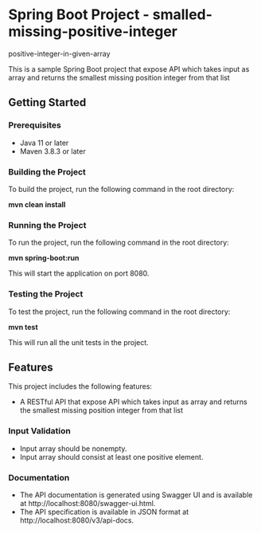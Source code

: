 # Spring Boot Project - smalled-missing-positive-integer
positive-integer-in-given-array

This is a sample Spring Boot project that expose API which takes input as array and returns the smallest missing position integer from that list 

## Getting Started

### Prerequisites

- Java 11 or later
- Maven 3.8.3 or later

### Building the Project

To build the project, run the following command in the root directory:

**mvn clean install**

### Running the Project

To run the project, run the following command in the root directory:

**mvn spring-boot:run**

This will start the application on port 8080.

### Testing the Project

To test the project, run the following command in the root directory:

**mvn test**


This will run all the unit tests in the project.

## Features

This project includes the following features:

- A RESTful API that expose API which takes input as array and returns the smallest missing position integer from that list

### Input Validation
- Input array should be nonempty. 
- Input array should consist at least one positive element. 

### Documentation
- The API documentation is generated using Swagger UI and is available at http://localhost:8080/swagger-ui.html.
- The API specification is available in JSON format at http://localhost:8080/v3/api-docs.
